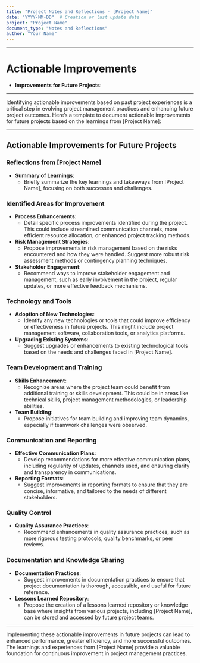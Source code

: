 ```yaml
---
title: "Project Notes and Reflections - [Project Name]"
date: "YYYY-MM-DD"  # Creation or last update date
project: "Project Name"
document_type: "Notes and Reflections"
author: "Your Name"
---
```

---
# Actionable Improvements

- **Improvements for Future Projects**:

---
Identifying actionable improvements based on past project experiences is a critical step in evolving project management practices and enhancing future project outcomes. Here’s a template to document actionable improvements for future projects based on the learnings from [Project Name]:

---

## Actionable Improvements for Future Projects

### Reflections from [Project Name]
- **Summary of Learnings**: 
  - Briefly summarize the key learnings and takeaways from [Project Name], focusing on both successes and challenges.

### Identified Areas for Improvement
- **Process Enhancements**: 
  - Detail specific process improvements identified during the project. This could include streamlined communication channels, more efficient resource allocation, or enhanced project tracking methods.
- **Risk Management Strategies**: 
  - Propose improvements in risk management based on the risks encountered and how they were handled. Suggest more robust risk assessment methods or contingency planning techniques.
- **Stakeholder Engagement**: 
  - Recommend ways to improve stakeholder engagement and management, such as early involvement in the project, regular updates, or more effective feedback mechanisms.

### Technology and Tools
- **Adoption of New Technologies**: 
  - Identify any new technologies or tools that could improve efficiency or effectiveness in future projects. This might include project management software, collaboration tools, or analytics platforms.
- **Upgrading Existing Systems**: 
  - Suggest upgrades or enhancements to existing technological tools based on the needs and challenges faced in [Project Name].

### Team Development and Training
- **Skills Enhancement**: 
  - Recognize areas where the project team could benefit from additional training or skills development. This could be in areas like technical skills, project management methodologies, or leadership abilities.
- **Team Building**: 
  - Propose initiatives for team building and improving team dynamics, especially if teamwork challenges were observed.

### Communication and Reporting
- **Effective Communication Plans**: 
  - Develop recommendations for more effective communication plans, including regularity of updates, channels used, and ensuring clarity and transparency in communications.
- **Reporting Formats**: 
  - Suggest improvements in reporting formats to ensure that they are concise, informative, and tailored to the needs of different stakeholders.

### Quality Control
- **Quality Assurance Practices**: 
  - Recommend enhancements in quality assurance practices, such as more rigorous testing protocols, quality benchmarks, or peer reviews.

### Documentation and Knowledge Sharing
- **Documentation Practices**: 
  - Suggest improvements in documentation practices to ensure that project documentation is thorough, accessible, and useful for future reference.
- **Lessons Learned Repository**: 
  - Propose the creation of a lessons learned repository or knowledge base where insights from various projects, including [Project Name], can be stored and accessed by future project teams.

---

Implementing these actionable improvements in future projects can lead to enhanced performance, greater efficiency, and more successful outcomes. The learnings and experiences from [Project Name] provide a valuable foundation for continuous improvement in project management practices.